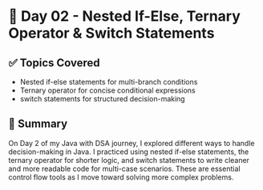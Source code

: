 # 📅 Day 02 - Nested If-Else, Ternary Operator & Switch Statements

## ✅ Topics Covered
- Nested if-else statements for multi-branch conditions
- Ternary operator for concise conditional expressions
- switch statements for structured decision-making

## 🧠 Summary
On Day 2 of my Java with DSA journey, I explored different ways to handle decision-making in Java. I practiced using nested if-else statements, the ternary operator for shorter logic, and switch statements to write cleaner and more readable code for multi-case scenarios. These are essential control flow tools as I move toward solving more complex problems.